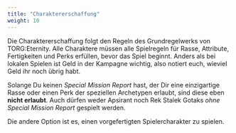 ```yaml
---
title: "Charaktererschaffung"
weight: 10
---
```


Die Charaktererschaffung folgt den Regeln des Grundregelwerks von
TORG:Eternity. Alle Charaktere müssen alle Spielregeln für Rasse, Attribute,
Fertigkeiten und Perks erfüllen, bevor das Spiel beginnt. Anders als bei
lokalen Spielen ist Geld in der Kampagne wichtig, also notiert euch, wieviel
Geld ihr noch übrig habt.

Solange Du keinen *Special Mission Report* hast, der Dir eine einzigartige
Rasse oder einen Perk der speziellen Archetypen erlaubt, sind diese eben
**nicht erlaubt**. Auch dürfen weder Apsirant noch Rek Stalek Gotaks *ohne
Special Mission Report* gespielt werden.

Die andere Option ist es, einen vorgefertigten Spielercharakter zu spielen.

